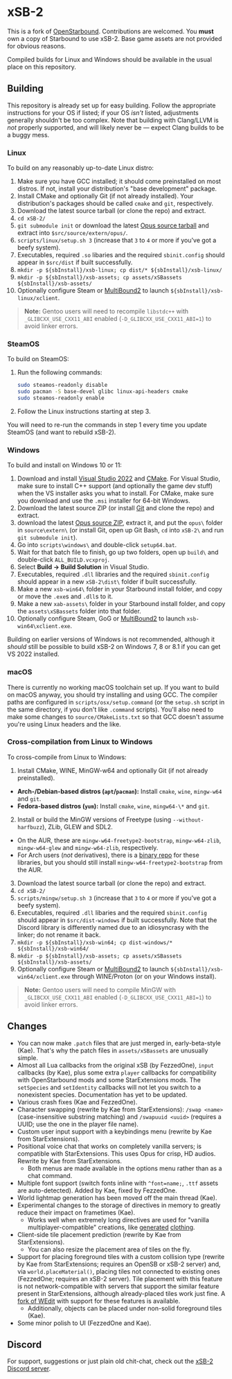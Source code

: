# xSB-2

This is a fork of [OpenStarbound](https://github.com/OpenStarbound/OpenStarbound). Contributions are welcomed. You **must** own a copy of Starbound to use xSB-2. Base game assets are not provided for obvious reasons.

Compiled builds for Linux and Windows should be available in the usual place on this repository.

## Building

This repository is already set up for easy building. Follow the appropriate instructions for your OS if listed; if your OS *isn't* listed, adjustments generally shouldn't be too complex. Note that building with Clang/LLVM is *not* properly supported, and will likely never be — expect Clang builds to be a buggy mess.

### Linux

To build on any reasonably up-to-date Linux distro:

1. Make sure you have GCC installed; it should come preinstalled on most distros. If not, install your distribution's "base development" package.
2. Install CMake and optionally Git (if not already installed). Your distribution's packages should be called `cmake` and `git`, respectively.
3. Download the latest source tarball (or clone the repo) and extract.
4. `cd xSB-2/`
5. `git submodule init` or download the latest [Opus source tarball](https://github.com/xiph/opus/releases) and extract into `$src/source/extern/opus/`.
6. `scripts/linux/setup.sh 3` (increase that `3` to `4` or more if you've got a beefy system).
7. Executables, required `.so` libaries and the required `sbinit.config` should appear in `$src/dist` if built successfully.
8. `mkdir -p ${sbInstall}/xsb-linux; cp dist/* ${sbInstall}/xsb-linux/`
9. `mkdir -p ${sbInstall}/xsb-assets; cp assets/xSBassets ${sbInstall}/xsb-assets/`
10. Optionally configure Steam or [MultiBound2](https://github.com/zetaPRIME/MultiBound2) to launch `${sbInstall}/xsb-linux/xclient`.

> **Note:** Gentoo users will need to recompile `libstdc++` with `_GLIBCXX_USE_CXX11_ABI` enabled (`-D_GLIBCXX_USE_CXX11_ABI=1`) to avoid linker errors.

### SteamOS

To build on SteamOS:

1. Run the following commands:

    ```sh
    sudo steamos-readonly disable
    sudo pacman -S base-devel glibc linux-api-headers cmake
    sudo steamos-readonly enable
    ```

2. Follow the Linux instructions starting at step 3.

You will need to re-run the commands in step 1 every time you update SteamOS (and want to rebuild xSB-2).

### Windows

To build and install on Windows 10 or 11:

1. Download and install [Visual Studio 2022](https://visualstudio.microsoft.com/vs/whatsnew/) and [CMake](https://cmake.org/download/). For Visual Studio, make sure to install C++ support (and optionally the game dev stuff) when the VS installer asks you what to install. For CMake, make sure you download and use the `.msi` installer for 64-bit Windows.
2. Download the latest source ZIP (or install [Git](https://git-scm.com/download/win) and clone the repo) and extract.
3. download the latest [Opus source ZIP](https://github.com/xiph/opus/releases), extract it, and put the `opus\` folder in `source\extern\` (or install Git, open up Git Bash, `cd` into  `xSB-2\` and run `git submodule init`).
4. Go into `scripts\windows\` and double-click `setup64.bat`.
5. Wait for that batch file to finish, go up two folders, open up `build\` and double-click `ALL_BUILD.vcxproj`.
6. Select **Build → Build Solution** in Visual Studio.
7. Executables, required `.dll` libraries and the required `sbinit.config` should appear in a new `xSB-2\dist\` folder if built successfully.
8. Make a new `xsb-win64\` folder in your Starbound install folder, and copy or move the `.exe`s and `.dll`s to it.
9. Make a new `xab-assets\` folder in your Starbound install folder, and copy the `assets\xSBassets` folder into that folder.
10. Optionally configure Steam, GoG or [MultiBound2](https://github.com/zetaPRIME/MultiBound2) to launch `xsb-win64\xclient.exe`.

Building on earlier versions of Windows is not recommended, although it *should* still be possible to build xSB-2 on Windows 7, 8 or 8.1 if you can get VS 2022 installed.

### macOS

There is currently no working macOS toolchain set up. If you want to build on macOS anyway, you should try installing and using GCC. The compiler paths are configured in `scripts/osx/setup.command` (or the `setup.sh` script in the same directory, if you don't like `.command` scripts). You'll also need to make some changes to `source/CMakeLists.txt` so that GCC doesn't assume you're using Linux headers and the like.

### Cross-compilation from Linux to Windows

To cross-compile from Linux to Windows:

1. Install CMake, WINE, MinGW-w64 and optionally Git (if not already preinstalled).
  - **Arch-/Debian-based distros (`apt`/`pacman`):** Install `cmake`, `wine`, `mingw-w64` and `git`.
  - **Fedora-based distros (`yum`):** Install `cmake`, `wine`, `mingw64-\*` and `git`.
2. Install or build the MinGW versions of Freetype (using `--without-harfbuzz`), ZLib, GLEW and SDL2.
  - On the AUR, these are `mingw-w64-freetype2-bootstrap`, `mingw-w64-zlib`, `mingw-w64-glew` and `mingw-w64-zlib`, respectively.
  - For Arch users (*not* derivatives), there is a [binary repo](https://martchus.no-ip.biz/repo/arch/ownstuff) for these libraries, but you should still install `mingw-w64-freetype2-bootstrap` from the AUR.
3. Download the latest source tarball (or clone the repo) and extract.
4. `cd xSB-2/`
5. `scripts/mingw/setup.sh 3` (increase that `3` to `4` or more if you've got a beefy system).
6. Executables, required `.dll` libaries and the required `sbinit.config` should appear in `$src/dist-windows` if built successfully. Note that the Discord library is differently named due to an idiosyncrasy with the linker; do not rename it back.
7. `mkdir -p ${sbInstall}/xsb-win64; cp dist-windows/* ${sbInstall}/xsb-win64/`
8. `mkdir -p ${sbInstall}/xsb-assets; cp assets/xSBassets ${sbInstall}/xsb-assets/`
9. Optionally configure Steam or [MultiBound2](https://github.com/zetaPRIME/MultiBound2) to launch `${sbInstall}/xsb-win64/xclient.exe` through WINE/Proton (or on your Windows install).

> **Note:** Gentoo users will need to compile MinGW with `_GLIBCXX_USE_CXX11_ABI` enabled (`-D_GLIBCXX_USE_CXX11_ABI=1`) to avoid linker errors.

## Changes

- You can now make `.patch` files that are just merged in, early-beta-style (Kae). That's why the patch files in `assets/xSBassets` are unusually simple.
- Almost all Lua callbacks from the original xSB (by FezzedOne), `input` callbacks (by Kae), plus some extra `player` callbacks for compatibility with OpenStarbound mods and some StarExtensions mods. The `setSpecies` and `setIdentity` callbacks will not let you switch to a nonexistent species. Documentation has yet to be updated.
- Various crash fixes (Kae and FezzedOne).
- Character swapping (rewrite by Kae from StarExtensions): `/swap <name>` (case-insensitive substring matching) and `/swapuuid <uuid>` (requires a UUID; use the one in the player file name).
- Custom user input support with a keybindings menu (rewrite by Kae from StarExtensions).
- Positional voice chat that works on completely vanilla servers; is compatible with StarExtensions. This uses Opus for crisp, HD audios. Rewrite by Kae from StarExtensions.
  - Both menus are made available in the options menu rather than as a chat command.
- Multiple font support (switch fonts inline with `^font=name;`, `.ttf` assets are auto-detected). Added by Kae, fixed by FezzedOne.
- World lightmap generation has been moved off the main thread (Kae).
- Experimental changes to the storage of directives in memory to greatly reduce their impact on frametimes (Kae).
  - Works well when extremely long directives are used for "vanilla multiplayer-compatible" creations, like [generated](https://silverfeelin.github.io/Starbound-NgOutfitGenerator/) [clothing](https://github.com/FezzedOne/FezzedOne-Drawable-Generator).
- Client-side tile placement prediction (rewrite by Kae from StarExtensions).
  - You can also resize the placement area of tiles on the fly.
- Support for placing foreground tiles with a custom collision type (rewrite by Kae from StarExtensions; requires an OpenSB or xSB-2 server) and, via `world.placeMaterial()`, placing tiles not connected to existing ones (FezzedOne; requires an xSB-2 server). Tile placement with this feature is not network-compatible with servers that support the similar feature present in StarExtensions, although already-placed tiles work just fine. A [fork of WEdit](https://github.com/FezzedOne/xWEdit) with support for these features is available.
  - Additionally, objects can be placed under non-solid foreground tiles (Kae).
- Some minor polish to UI (FezzedOne and Kae).

## Discord

For support, suggestions or just plain old chit-chat, check out the [xSB-2 Discord server](https://discord.gg/GJ5RTkyFCX).
